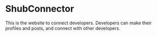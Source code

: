 # ShubConnector
This is the website to connect developers. Developers can make their profiles and posts, and connect with other developers.
